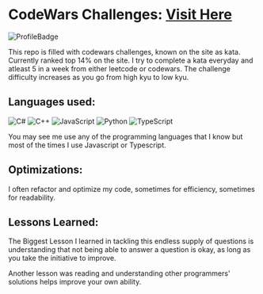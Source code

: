 # CodeWars Challenges: [Visit Here](https://www.codewars.com/users/Alamicrodev)

![ProfileBadge](https://www.codewars.com/users/Alamicrodev/badges/large)

This repo is filled with codewars challenges, known on the site as kata. Currently ranked top 14% on the site. I try to complete a kata everyday and atleast 5 in a week from either leetcode or codewars. The challenge difficulty increases as you go from high kyu to low kyu.


## Languages used:

![C#](https://img.shields.io/badge/c%23-%23239120.svg?style=for-the-badge&logo=c-sharp&logoColor=white) ![C++](https://img.shields.io/badge/c++-%2300599C.svg?style=for-the-badge&logo=c%2B%2B&logoColor=white) ![JavaScript](https://img.shields.io/badge/javascript-%23323330.svg?style=for-the-badge&logo=javascript&logoColor=%23F7DF1E) ![Python](https://img.shields.io/badge/python-3670A0?style=for-the-badge&logo=python&logoColor=ffdd54) ![TypeScript](https://img.shields.io/badge/typescript-%23007ACC.svg?style=for-the-badge&logo=typescript&logoColor=white)

You may see me use any of the programming languages that I know but most of the times I use Javascript or Typescript.

## Optimizations: 

I often refactor and optimize my code, sometimes for efficiency, sometimes for readability.

## Lessons Learned: 

The Biggest Lesson I learned in tackling this endless supply of questions is understanding that not being able to answer a question is okay, as long as you take the initiative to improve. 

Another lesson was reading and understanding other programmers' solutions helps improve your own ability. 

